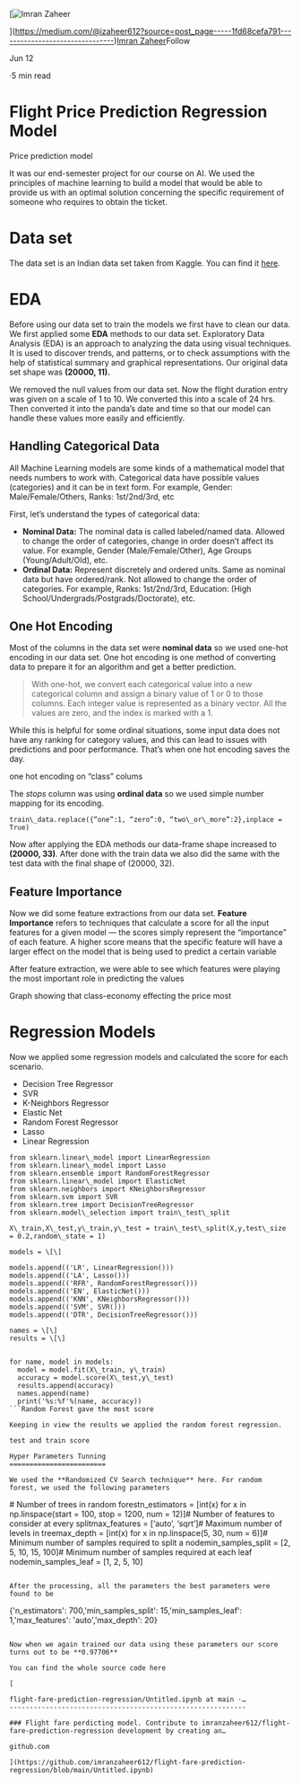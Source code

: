 [![Imran Zaheer](https://miro.medium.com/fit/c/96/96/0*Dz_4A5VXlyPq1sV8)

](https://medium.com/@izaheer612?source=post_page-----1fd68cefa791--------------------------------)[Imran Zaheer](https://medium.com/@izaheer612?source=post_page-----1fd68cefa791--------------------------------)Follow

Jun 12

·5 min read

Flight Price Prediction Regression Model
========================================

Price prediction model

It was our end-semester project for our course on AI. We used the principles of machine learning to build a model that would be able to provide us with an optimal solution concerning the specific requirement of someone who requires to obtain the ticket.

Data set
========

The data set is an Indian data set taken from Kaggle. You can find it [here](https://www.kaggle.com/datasets/sanjaromonov/aviachipta-narxini-bashorat-qilish?select=train_data.csv).

EDA
===

Before using our data set to train the models we first have to clean our data. We first applied some **EDA** methods to our data set. Exploratory Data Analysis (EDA) is an approach to analyzing the data using visual techniques. It is used to discover trends, and patterns, or to check assumptions with the help of statistical summary and graphical representations. Our original data set shape was **(20000, 11).**

We removed the null values from our data set. Now the flight duration entry was given on a scale of 1 to 10. We converted this into a scale of 24 hrs. Then converted it into the panda’s date and time so that our model can handle these values more easily and efficiently.

Handling Categorical Data
-------------------------

All Machine Learning models are some kinds of a mathematical model that needs numbers to work with. Categorical data have possible values (categories) and it can be in text form. For example, Gender: Male/Female/Others, Ranks: 1st/2nd/3rd, etc

First, let’s understand the types of categorical data:

*   **Nominal Data:** The nominal data is called labeled/named data. Allowed to change the order of categories, change in order doesn’t affect its value. For example, Gender (Male/Female/Other), Age Groups (Young/Adult/Old), etc.
*   **Ordinal Data:** Represent discretely and ordered units. Same as nominal data but have ordered/rank. Not allowed to change the order of categories. For example, Ranks: 1st/2nd/3rd, Education: (High School/Undergrads/Postgrads/Doctorate), etc.

**One Hot Encoding**
--------------------

Most of the columns in the data set were **nominal data** so we used one-hot encoding in our data set. One hot encoding is one method of converting data to prepare it for an algorithm and get a better prediction.

> With one-hot, we convert each categorical value into a new categorical column and assign a binary value of 1 or 0 to those columns. Each integer value is represented as a binary vector. All the values are zero, and the index is marked with a 1.

While this is helpful for some ordinal situations, some input data does not have any ranking for category values, and this can lead to issues with predictions and poor performance. That’s when one hot encoding saves the day.

one hot encoding on “class” colums

The _stops_ column was using **ordinal data** so  we used simple number mapping for its encoding.

```
train\_data.replace({“one”:1, “zero”:0, “two\_or\_more”:2},inplace = True)
```

Now after applying the EDA methods our data-frame shape increased to **(20000, 33)**. After done with the train data we also did the same with the test data with the final shape of (20000, 32).

Feature Importance
------------------

Now we did some feature extractions from our data set. **Feature Importance** refers to techniques that calculate a score for all the input features for a given model — the scores simply represent the “importance” of each feature. A higher score means that the specific feature will have a larger effect on the model that is being used to predict a certain variable

After feature extraction, we were able to see which features were playing the most important role in predicting the values

Graph showing that class-economy effecting the price most

Regression Models
=================

Now we applied some regression models and calculated the score for each scenario.

*   Decision Tree Regressor
*   SVR
*   K-Neighbors Regressor
*   Elastic Net
*   Random Forest Regressor
*   Lasso
*   Linear Regression

```
from sklearn.linear\_model import LinearRegression  
from sklearn.linear\_model import Lasso  
from sklearn.ensemble import RandomForestRegressor  
from sklearn.linear\_model import ElasticNet  
from sklearn.neighbors import KNeighborsRegressor  
from sklearn.svm import SVR  
from sklearn.tree import DecisionTreeRegressor  
from sklearn.model\_selection import train\_test\_split  
  
X\_train,X\_test,y\_train,y\_test = train\_test\_split(X,y,test\_size = 0.2,random\_state = 1)  
  
models = \[\]  
  
models.append(('LR', LinearRegression()))  
models.append(('LA', Lasso()))  
models.append(('RFR', RandomForestRegressor()))  
models.append(('EN', ElasticNet()))  
models.append(('KNN', KNeighborsRegressor()))  
models.append(('SVM', SVR()))  
models.append(('DTR', DecisionTreeRegressor()))  
  
names = \[\]  
results = \[\]  
  
  
for name, model in models:  
  model = model.fit(X\_train, y\_train)  
  accuracy = model.score(X\_test,y\_test)  
  results.append(accuracy)  
  names.append(name)  
  print('%s:%f'%(name, accuracy))
```Random Forest gave the most score

Keeping in view the results we applied the random forest regression.

test and train score

Hyper Parameters Tunning
========================

We used the **Randomized CV Search technique** here. For random forest, we used the following parameters

```
\# Number of trees in random forestn\_estimators = \[int(x) for x in np.linspace(start = 100, stop = 1200, num = 12)\]\# Number of features to consider at every splitmax\_features = \[‘auto’, ‘sqrt’\]\# Maximum number of levels in treemax\_depth = \[int(x) for x in np.linspace(5, 30, num = 6)\]\# Minimum number of samples required to split a nodemin\_samples\_split = \[2, 5, 10, 15, 100\]\# Minimum number of samples required at each leaf nodemin\_samples\_leaf = \[1, 2, 5, 10\]
```

After the processing, all the parameters the best parameters were found to be

```
{'n\_estimators': 700,'min\_samples\_split': 15,'min\_samples\_leaf': 1,'max\_features': 'auto','max\_depth': 20}
```

Now when we again trained our data using these parameters our score turns out to be **0.97706**

You can find the whole source code here

[

flight-fare-prediction-regression/Untitled.ipynb at main ·…
-----------------------------------------------------------

### Flight fare perdicting model. Contribute to imranzaheer612/flight-fare-prediction-regression development by creating an…

github.com

](https://github.com/imranzaheer612/flight-fare-prediction-regression/blob/main/Untitled.ipynb)